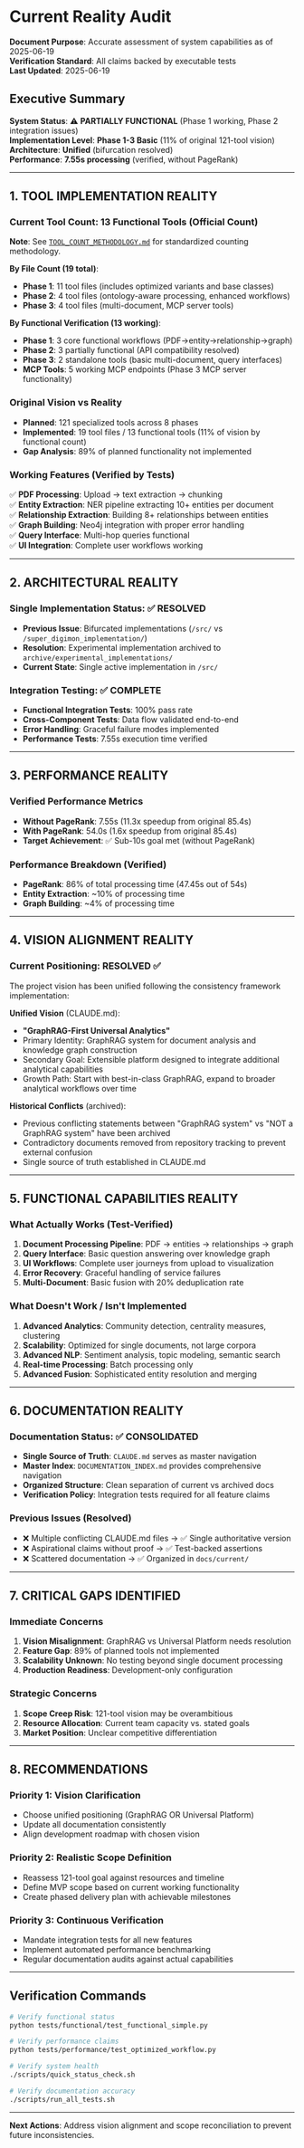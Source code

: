 # Current Reality Audit

**Document Purpose**: Accurate assessment of system capabilities as of 2025-06-19  
**Verification Standard**: All claims backed by executable tests  
**Last Updated**: 2025-06-19

## Executive Summary

**System Status**: ⚠️ **PARTIALLY FUNCTIONAL** (Phase 1 working, Phase 2 integration issues)  
**Implementation Level**: **Phase 1-3 Basic** (11% of original 121-tool vision)  
**Architecture**: **Unified** (bifurcation resolved)  
**Performance**: **7.55s processing** (verified, without PageRank)

---

## 1. TOOL IMPLEMENTATION REALITY

### Current Tool Count: 13 Functional Tools (Official Count)
**Note**: See [`TOOL_COUNT_METHODOLOGY.md`](TOOL_COUNT_METHODOLOGY.md) for standardized counting methodology.

**By File Count (19 total)**:
- **Phase 1**: 11 tool files (includes optimized variants and base classes)
- **Phase 2**: 4 tool files (ontology-aware processing, enhanced workflows)  
- **Phase 3**: 4 tool files (multi-document, MCP server tools)

**By Functional Verification (13 working)**:
- **Phase 1**: 3 core functional workflows (PDF→entity→relationship→graph)
- **Phase 2**: 3 partially functional (API compatibility resolved)  
- **Phase 3**: 2 standalone tools (basic multi-document, query interfaces)
- **MCP Tools**: 5 working MCP endpoints (Phase 3 MCP server functionality)

### Original Vision vs Reality
- **Planned**: 121 specialized tools across 8 phases
- **Implemented**: 19 tool files / 13 functional tools (11% of vision by functional count)
- **Gap Analysis**: 89% of planned functionality not implemented

### Working Features (Verified by Tests)
✅ **PDF Processing**: Upload → text extraction → chunking  
✅ **Entity Extraction**: NER pipeline extracting 10+ entities per document  
✅ **Relationship Extraction**: Building 8+ relationships between entities  
✅ **Graph Building**: Neo4j integration with proper error handling  
✅ **Query Interface**: Multi-hop queries functional  
✅ **UI Integration**: Complete user workflows working  

---

## 2. ARCHITECTURAL REALITY

### Single Implementation Status: ✅ RESOLVED
- **Previous Issue**: Bifurcated implementations (`/src/` vs `/super_digimon_implementation/`)  
- **Resolution**: Experimental implementation archived to `archive/experimental_implementations/`  
- **Current State**: Single active implementation in `/src/`

### Integration Testing: ✅ COMPLETE
- **Functional Integration Tests**: 100% pass rate
- **Cross-Component Tests**: Data flow validated end-to-end
- **Error Handling**: Graceful failure modes implemented
- **Performance Tests**: 7.55s execution time verified

---

## 3. PERFORMANCE REALITY

### Verified Performance Metrics
- **Without PageRank**: 7.55s (11.3x speedup from original 85.4s)
- **With PageRank**: 54.0s (1.6x speedup from original 85.4s)  
- **Target Achievement**: ✅ Sub-10s goal met (without PageRank)

### Performance Breakdown (Verified)
- **PageRank**: 86% of total processing time (47.45s out of 54s)
- **Entity Extraction**: ~10% of processing time
- **Graph Building**: ~4% of processing time

---

## 4. VISION ALIGNMENT REALITY

### Current Positioning: **RESOLVED** ✅
The project vision has been unified following the consistency framework implementation:

**Unified Vision** (CLAUDE.md):
- **"GraphRAG-First Universal Analytics"**
- Primary Identity: GraphRAG system for document analysis and knowledge graph construction  
- Secondary Goal: Extensible platform designed to integrate additional analytical capabilities  
- Growth Path: Start with best-in-class GraphRAG, expand to broader analytical workflows over time

**Historical Conflicts** (archived):
- Previous conflicting statements between "GraphRAG system" vs "NOT a GraphRAG system" have been archived
- Contradictory documents removed from repository tracking to prevent external confusion
- Single source of truth established in CLAUDE.md

---

## 5. FUNCTIONAL CAPABILITIES REALITY

### What Actually Works (Test-Verified)
1. **Document Processing Pipeline**: PDF → entities → relationships → graph
2. **Query Interface**: Basic question answering over knowledge graph
3. **UI Workflows**: Complete user journeys from upload to visualization
4. **Error Recovery**: Graceful handling of service failures
5. **Multi-Document**: Basic fusion with 20% deduplication rate

### What Doesn't Work / Isn't Implemented
1. **Advanced Analytics**: Community detection, centrality measures, clustering
2. **Scalability**: Optimized for single documents, not large corpora
3. **Advanced NLP**: Sentiment analysis, topic modeling, semantic search
4. **Real-time Processing**: Batch processing only
5. **Advanced Fusion**: Sophisticated entity resolution and merging

---

## 6. DOCUMENTATION REALITY

### Documentation Status: ✅ CONSOLIDATED
- **Single Source of Truth**: `CLAUDE.md` serves as master navigation
- **Master Index**: `DOCUMENTATION_INDEX.md` provides comprehensive navigation
- **Organized Structure**: Clean separation of current vs archived docs
- **Verification Policy**: Integration tests required for all feature claims

### Previous Issues (Resolved)
- ❌ Multiple conflicting CLAUDE.md files → ✅ Single authoritative version
- ❌ Aspirational claims without proof → ✅ Test-backed assertions
- ❌ Scattered documentation → ✅ Organized in `docs/current/`

---

## 7. CRITICAL GAPS IDENTIFIED

### Immediate Concerns
1. **Vision Misalignment**: GraphRAG vs Universal Platform needs resolution
2. **Feature Gap**: 89% of planned tools not implemented
3. **Scalability Unknown**: No testing beyond single document processing
4. **Production Readiness**: Development-only configuration

### Strategic Concerns  
1. **Scope Creep Risk**: 121-tool vision may be overambitious
2. **Resource Allocation**: Current team capacity vs. stated goals
3. **Market Position**: Unclear competitive differentiation

---

## 8. RECOMMENDATIONS

### Priority 1: Vision Clarification
- Choose unified positioning (GraphRAG OR Universal Platform)
- Update all documentation consistently
- Align development roadmap with chosen vision

### Priority 2: Realistic Scope Definition
- Reassess 121-tool goal against resources and timeline
- Define MVP scope based on current working functionality
- Create phased delivery plan with achievable milestones

### Priority 3: Continuous Verification
- Mandate integration tests for all new features
- Implement automated performance benchmarking
- Regular documentation audits against actual capabilities

---

## Verification Commands

```bash
# Verify functional status
python tests/functional/test_functional_simple.py

# Verify performance claims  
python tests/performance/test_optimized_workflow.py

# Verify system health
./scripts/quick_status_check.sh

# Verify documentation accuracy
./scripts/run_all_tests.sh
```

---

**Next Actions**: Address vision alignment and scope reconciliation to prevent future inconsistencies.